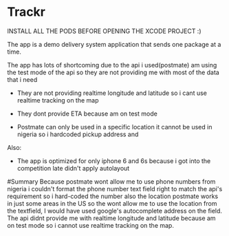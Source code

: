 # Trackr

INSTALL ALL THE PODS BEFORE OPENING THE XCODE PROJECT :)


The app is a demo delivery system application that sends one package at a time.  

The app has lots of shortcoming due to the api i used(postmate) am using the test mode of the api so they are not providing me with most of the data that i need 

  - They are not providing realtime longitude and latitude so i cant use realtime tracking on the map

  - They dont provide ETA because am on test mode 
  
  - Postmate can only be used in a specific location it cannot be used in nigeria so i hardcoded pickup address and  

Also:
  - The app is optimized for only iphone 6 and 6s because i got into the competition late didn't apply autolayout

  

#Summary
    Because postmate wont allow me to use phone numbers from nigeria i couldn't format the phone number text field right to match the api's  requirement so i hard-coded the number also the location postmate works in just some areas in the US so the wont allow me to use the location from the textfield, I would have used google's autocomplete address on the field.
        The api didnt provide me with realtime longitude and latitude because am on test mode so i cannot use realtime tracking on the map.
        